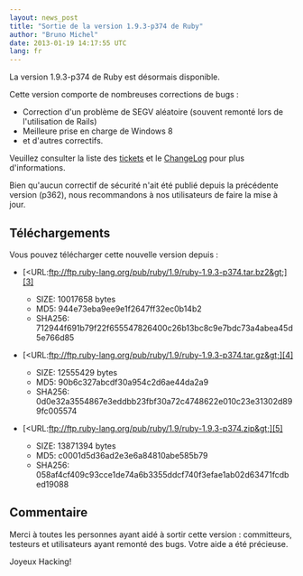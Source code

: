 ```yaml
---
layout: news_post
title: "Sortie de la version 1.9.3-p374 de Ruby"
author: "Bruno Michel"
date: 2013-01-19 14:17:55 UTC
lang: fr
---
```


La version 1.9.3-p374 de Ruby est désormais disponible.

Cette version comporte de nombreuses corrections de bugs :

* Correction d\'un problème de SEGV aléatoire (souvent remonté lors de
  l\'utilisation de Rails)
* Meilleure prise en charge de Windows 8
* et d\'autres correctifs.

Veuillez consulter la liste des [tickets][1] et le [ChangeLog][2] pour
plus d\'informations.

Bien qu\'aucun correctif de sécurité n\'ait été publié depuis la
précédente version (p362), nous recommandons à nos utilisateurs de faire
la mise à jour.

## Téléchargements

Vous pouvez télécharger cette nouvelle version depuis :

* [&lt;URL:ftp://ftp.ruby-lang.org/pub/ruby/1.9/ruby-1.9.3-p374.tar.bz2&gt;][3]
  * SIZE: 10017658 bytes
  * MD5: 944e73eba9ee9e1f2647ff32ec0b14b2
  * SHA256:
    712944f691b79f22f655547826400c26b13bc8c9e7bdc73a4abea45d5e766d85

* [&lt;URL:ftp://ftp.ruby-lang.org/pub/ruby/1.9/ruby-1.9.3-p374.tar.gz&gt;][4]
  * SIZE: 12555429 bytes
  * MD5: 90b6c327abcdf30a954c2d6ae44da2a9
  * SHA256:
    0d0e32a3554867e3eddbb23fbf30a72c4748622e010c23e31302d899fc005574

* [&lt;URL:ftp://ftp.ruby-lang.org/pub/ruby/1.9/ruby-1.9.3-p374.zip&gt;][5]
  * SIZE: 13871394 bytes
  * MD5: c0001d5d36ad2e3e6a84810abe585b79
  * SHA256:
    058af4cf409c93cce1de74a6b3355ddcf740f3efae1ab02d63471fcdbed19088

## Commentaire

Merci à toutes les personnes ayant aidé à sortir cette version :
committeurs, testeurs et utilisateurs ayant remonté des bugs. Votre aide
a été précieuse.

Joyeux Hacking!



[1]: https://bugs.ruby-lang.org/projects/ruby-193/issues?set_filter=1&amp;status_id=5 
[2]: http://svn.ruby-lang.org/repos/ruby/tags/v1_9_3_374/ChangeLog 
[3]: ftp://ftp.ruby-lang.org/pub/ruby/1.9/ruby-1.9.3-p374.tar.bz2 
[4]: ftp://ftp.ruby-lang.org/pub/ruby/1.9/ruby-1.9.3-p374.tar.gz 
[5]: ftp://ftp.ruby-lang.org/pub/ruby/1.9/ruby-1.9.3-p374.zip 
